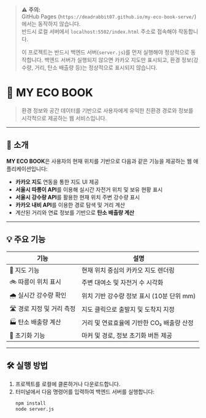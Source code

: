 > ⚠️ **주의:**  
> GitHub Pages (`https://deadrabbit07.github.io/my-eco-book-serve/`) 에서는 동작하지 않습니다.  
> 반드시 로컬 서버에서 `localhost:5502/index.html` 주소로 접속해야 작동합니다.
> 
> 이 프로젝트는 반드시 백엔드 서버(`server.js`)를 먼저 실행해야 정상적으로 동작합니다. 
> 백엔드 서버가 실행되지 않으면 카카오 지도만 표시되고, 환경 정보(강수량, 거리, 탄소 배출량 등)는 정상적으로 표시되지 않습니다.

# 🌱 MY ECO BOOK

> 환경 정보와 공간 데이터를 기반으로 사용자에게 유익한 친환경 경로와 정보를 시각적으로 제공하는 웹 서비스입니다.

---

## 📌 소개

**MY ECO BOOK**은 사용자의 현재 위치를 기반으로 다음과 같은 기능을 제공하는 웹 애플리케이션입니다:

- **카카오 지도** 연동을 통한 지도 UI 제공
- **서울시 따릉이 API**를 이용해 실시간 자전거 위치 및 보유 현황 표시
- **서울시 강수량 API**를 활용한 현재 위치 주변 강수량 표시
- **카카오 내비 API**를 이용한 경로 탐색 및 거리 계산
- 계산된 거리와 연료 정보를 기반으로 **탄소 배출량 계산**

---

## 💡 주요 기능

| 기능                      | 설명                                      |
| ------------------------- | ----------------------------------------- |
| 📍 지도 기능              | 현재 위치 중심의 카카오 지도 렌더링       |
| 🚲 따릉이 위치 표시       | 주변 대여소 및 자전거 수 시각화           |
| 🌧️ 실시간 강수량 확인     | 위치 기반 강수량 정보 표시 (10분 단위 mm) |
| 🛣️ 경로 지정 및 거리 측정 | 지도 클릭으로 출발지 및 도착지 지정       |
| 🏭 탄소 배출량 계산       | 거리 및 연료효율에 기반한 CO₂ 배출량 산정 |
| 🔄 초기화 기능            | 마커 및 경로, 정보 초기화 버튼 제공       |

---


## 🛠️ 실행 방법

1. 프로젝트를 로컬에 클론하거나 다운로드합니다.
2. 터미널에서 다음 명령어를 입력하여 백엔드 서버를 실행합니다:
   ```bash
   npm install
   node server.js

